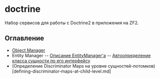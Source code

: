 # doctrine

Набор сервисов для работы с Doctrine2 в приложения на ZF2.

## Оглавление
- [Object Manager](object-manager.md)
- Entity Manager
-- [Описание EntityManager'a](entity-manager.md)
-- [Автоопределение класса сущности по его интерфейсу](auto-resolve-entity-class-name.md)
- (Определение Discriminator Maps на уровне сущностей-потомков)[defining-discriminator-maps-at-child-level.md]
